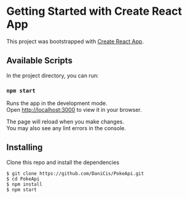 # Getting Started with Create React App

This project was bootstrapped with [Create React App](https://github.com/facebook/create-react-app).

## Available Scripts

In the project directory, you can run:

### `npm start`

Runs the app in the development mode.\
Open [http://localhost:3000](http://localhost:3000) to view it in your browser.

The page will reload when you make changes.\
You may also see any lint errors in the console.

## Installing
Clone this repo and install the dependencies 

```
$ git clone https://github.com/DaniCis/PokeApi.git
$ cd PokeApi
$ npm install
$ npm start
```